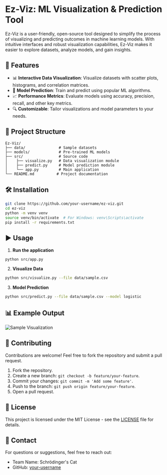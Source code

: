 # Ez-Viz: ML Visualization & Prediction Tool

Ez-Viz is a user-friendly, open-source tool designed to simplify the process of visualizing and predicting outcomes in machine learning models. With intuitive interfaces and robust visualization capabilities, Ez-Viz makes it easier to explore datasets, analyze models, and gain insights.

## 🚀 Features

- 📊 **Interactive Data Visualization**: Visualize datasets with scatter plots, histograms, and correlation matrices.
- 🤖 **Model Prediction**: Train and predict using popular ML algorithms.
- 📈 **Performance Metrics**: Evaluate models using accuracy, precision, recall, and other key metrics.
- 🔍 **Customizable**: Tailor visualizations and model parameters to your needs.

## 📂 Project Structure

```
Ez-Viz/
├── data/               # Sample datasets
├── models/             # Pre-trained ML models
├── src/                # Source code
│    ├── visualize.py   # Data visualization module
│    ├── predict.py     # Model prediction module
│    └── app.py         # Main application
└── README.md          # Project documentation
```

## 🛠️ Installation

```bash
git clone https://github.com/your-username/ez-viz.git
cd ez-viz
python -m venv venv
source venv/bin/activate  # For Windows: venv\Scripts\activate
pip install -r requirements.txt
```

## ▶️ Usage

1. **Run the application**

```bash
python src/app.py
```

2. **Visualize Data**

```bash
python src/visualize.py --file data/sample.csv
```

3. **Model Prediction**

```bash
python src/predict.py --file data/sample.csv --model logistic
```

## 📊 Example Output

![Sample Visualization](https://via.placeholder.com/800x400)

## 🤝 Contributing

Contributions are welcome! Feel free to fork the repository and submit a pull request.

1. Fork the repository.
2. Create a new branch: `git checkout -b feature/your-feature`.
3. Commit your changes: `git commit -m 'Add some feature'`.
4. Push to the branch: `git push origin feature/your-feature`.
5. Open a pull request.

## 📄 License

This project is licensed under the MIT License - see the [LICENSE](LICENSE) file for details.

## 📧 Contact

For questions or suggestions, feel free to reach out:

- Team Name: Schrödinger's Cat
- GitHub: [your-username](https://github.com/your-username)
